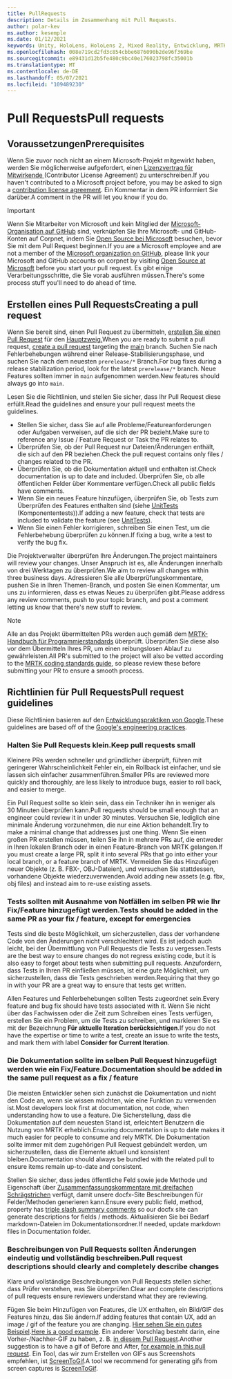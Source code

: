 ```yaml
---
title: PullRequests
description: Details im Zusammenhang mit Pull Requests.
author: polar-kev
ms.author: kesemple
ms.date: 01/12/2021
keywords: Unity, HoloLens, HoloLens 2, Mixed Reality, Entwicklung, MRTK, PR,
ms.openlocfilehash: 008e719cd2fd3c854cbbe6876090b2de96f369be
ms.sourcegitcommit: e89431d12b5fe480c9bc40e176023798fc35001b
ms.translationtype: MT
ms.contentlocale: de-DE
ms.lasthandoff: 05/07/2021
ms.locfileid: "109489230"
---
```

# <a name="pull-requests"></a><span data-ttu-id="2e465-104">Pull Requests</span><span class="sxs-lookup"><span data-stu-id="2e465-104">Pull requests</span></span>

## <a name="prerequisites"></a><span data-ttu-id="2e465-105">Voraussetzungen</span><span class="sxs-lookup"><span data-stu-id="2e465-105">Prerequisites</span></span>

<span data-ttu-id="2e465-106">Wenn Sie zuvor noch nicht an einem Microsoft-Projekt mitgewirkt haben, werden Sie möglicherweise aufgefordert, einen [Lizenzvertrag für Mitwirkende ](https://cla.microsoft.com/) (Contributor License Agreement) zu unterschreiben.</span><span class="sxs-lookup"><span data-stu-id="2e465-106">If you haven't contributed to a Microsoft project before, you may be asked to sign a [contribution license agreement](https://cla.microsoft.com/).</span></span>
<span data-ttu-id="2e465-107">Ein Kommentar in dem PR informiert Sie darüber.</span><span class="sxs-lookup"><span data-stu-id="2e465-107">A comment in the PR will let you know if you do.</span></span>

> [!IMPORTANT]
> <span data-ttu-id="2e465-108">Wenn Sie Mitarbeiter von Microsoft und kein Mitglied der [Microsoft-Organisation auf GitHub](https://github.com/Microsoft) sind, verknüpfen Sie Ihre Microsoft- und GitHub-Konten auf Corpnet, indem Sie [Open Source bei Microsoft](https://opensource.microsoft.com/) besuchen, bevor Sie mit dem Pull Request beginnen.</span><span class="sxs-lookup"><span data-stu-id="2e465-108">If you are a Microsoft employee and are not a member of the [Microsoft organization on GitHub](https://github.com/Microsoft), please link your Microsoft and GitHub accounts on corpnet by visiting [Open Source at Microsoft](https://opensource.microsoft.com/) before you start your pull request.</span></span> <span data-ttu-id="2e465-109">Es gibt einige Verarbeitungsschritte, die Sie vorab ausführen müssen.</span><span class="sxs-lookup"><span data-stu-id="2e465-109">There's some process stuff you'll need to do ahead of time.</span></span>

## <a name="creating-a-pull-request"></a><span data-ttu-id="2e465-110">Erstellen eines Pull Requests</span><span class="sxs-lookup"><span data-stu-id="2e465-110">Creating a pull request</span></span>

<span data-ttu-id="2e465-111">Wenn Sie bereit sind, einen Pull Request zu übermitteln, [erstellen Sie einen Pull Request](https://github.com/microsoft/MixedRealityToolkit-Unity/compare/main...main?expand=1) für den [Hauptzweig.](https://github.com/microsoft/mixedrealitytoolkit-unity/tree/main)</span><span class="sxs-lookup"><span data-stu-id="2e465-111">When you are ready to submit a pull request, [create a pull request](https://github.com/microsoft/MixedRealityToolkit-Unity/compare/main...main?expand=1) targeting the [main](https://github.com/microsoft/mixedrealitytoolkit-unity/tree/main) branch.</span></span> <span data-ttu-id="2e465-112">Suchen Sie nach Fehlerbehebungen während einer Release-Stabilisierungsphase, und suchen Sie nach dem neuesten `prerelease/*` Branch.</span><span class="sxs-lookup"><span data-stu-id="2e465-112">For bug fixes during a release stabilization period, look for the latest `prerelease/*` branch.</span></span> <span data-ttu-id="2e465-113">Neue Features sollten immer in `main` aufgenommen werden.</span><span class="sxs-lookup"><span data-stu-id="2e465-113">New features should always go into `main`.</span></span>

<span data-ttu-id="2e465-114">Lesen Sie die Richtlinien, und stellen Sie sicher, dass Ihr Pull Request diese erfüllt.</span><span class="sxs-lookup"><span data-stu-id="2e465-114">Read the guidelines and ensure your pull request meets the guidelines.</span></span>

* <span data-ttu-id="2e465-115">Stellen Sie sicher, dass Sie auf alle Probleme/Featureanforderungen oder Aufgaben verweisen, auf die sich der PR bezieht.</span><span class="sxs-lookup"><span data-stu-id="2e465-115">Make sure to reference any Issue / Feature Request or Task the PR relates to.</span></span>
* <span data-ttu-id="2e465-116">Überprüfen Sie, ob der Pull Request nur Dateien/Änderungen enthält, die sich auf den PR beziehen.</span><span class="sxs-lookup"><span data-stu-id="2e465-116">Check the pull request contains only files / changes related to the PR.</span></span>
* <span data-ttu-id="2e465-117">Überprüfen Sie, ob die Dokumentation aktuell und enthalten ist.</span><span class="sxs-lookup"><span data-stu-id="2e465-117">Check documentation is up to date and included.</span></span> <span data-ttu-id="2e465-118">Überprüfen Sie, ob alle öffentlichen Felder über Kommentare verfügen.</span><span class="sxs-lookup"><span data-stu-id="2e465-118">Check all public fields have comments.</span></span>
* <span data-ttu-id="2e465-119">Wenn Sie ein neues Feature hinzufügen, überprüfen Sie, ob Tests zum Überprüfen des Features enthalten sind (siehe [UnitTests](../contributing/unit-tests.md) (Komponententests)).</span><span class="sxs-lookup"><span data-stu-id="2e465-119">If adding a new feature, check that tests are included to validate the feature (see [UnitTests](../contributing/unit-tests.md)).</span></span>
* <span data-ttu-id="2e465-120">Wenn Sie einen Fehler korrigieren, schreiben Sie einen Test, um die Fehlerbehebung überprüfen zu können.</span><span class="sxs-lookup"><span data-stu-id="2e465-120">If fixing a bug, write a test to verify the bug fix.</span></span>

<span data-ttu-id="2e465-121">Die Projektverwalter überprüfen Ihre Änderungen.</span><span class="sxs-lookup"><span data-stu-id="2e465-121">The project maintainers will review your changes.</span></span> <span data-ttu-id="2e465-122">Unser Anspruch ist es, alle Änderungen innerhalb von drei Werktagen zu überprüfen.</span><span class="sxs-lookup"><span data-stu-id="2e465-122">We aim to review all changes within three business days.</span></span> <span data-ttu-id="2e465-123">Adressieren Sie alle Überprüfungskommentare, pushen Sie in Ihren Themen-Branch, und posten Sie einen Kommentar, um uns zu informieren, dass es etwas Neues zu überprüfen gibt.</span><span class="sxs-lookup"><span data-stu-id="2e465-123">Please address any review comments, push to your topic branch, and post a comment letting us know that there's new stuff to review.</span></span>

> [!NOTE]
> <span data-ttu-id="2e465-124">Alle an das Projekt übermittelten PRs werden auch gemäß dem [MRTK-Handbuch für Programmierstandards](../contributing/coding-guidelines.md) überprüft. Überprüfen Sie diese also vor dem Übermitteln Ihres PR, um einen reibungslosen Ablauf zu gewährleisten.</span><span class="sxs-lookup"><span data-stu-id="2e465-124">All PR's submitted to the project will also be vetted according to the [MRTK coding standards guide](../contributing/coding-guidelines.md), so please review these before submitting your PR to ensure a smooth process.</span></span>

## <a name="pull-request-guidelines"></a><span data-ttu-id="2e465-125">Richtlinien für Pull Requests</span><span class="sxs-lookup"><span data-stu-id="2e465-125">Pull request guidelines</span></span>

<span data-ttu-id="2e465-126">Diese Richtlinien basieren auf den [Entwicklungspraktiken von Google](https://google.github.io/eng-practices/review/developer/small-cls.html).</span><span class="sxs-lookup"><span data-stu-id="2e465-126">These guidelines are based off of the [Google's engineering practices](https://google.github.io/eng-practices/review/developer/small-cls.html).</span></span>

### <a name="keep-pull-requests-small"></a><span data-ttu-id="2e465-127">Halten Sie Pull Requests klein.</span><span class="sxs-lookup"><span data-stu-id="2e465-127">Keep pull requests small</span></span>

<span data-ttu-id="2e465-128">Kleinere PRs werden schneller und gründlicher überprüft, führen mit geringerer Wahrscheinlichkeit Fehler ein, ein Rollback ist einfacher, und sie lassen sich einfacher zusammenführen.</span><span class="sxs-lookup"><span data-stu-id="2e465-128">Smaller PRs are reviewed more quickly and thoroughly, are less likely to introduce bugs, easier to roll back, and easier to merge.</span></span>

<span data-ttu-id="2e465-129">Ein Pull Request sollte so klein sein, dass ein Techniker ihn in weniger als 30 Minuten überprüfen kann.</span><span class="sxs-lookup"><span data-stu-id="2e465-129">Pull requests should be small enough that an engineer could review it in under 30 minutes.</span></span> <span data-ttu-id="2e465-130">Versuchen Sie, lediglich eine minimale Änderung vorzunehmen, die nur eine Aktion behandelt.</span><span class="sxs-lookup"><span data-stu-id="2e465-130">Try to make a minimal change that addresses just one thing.</span></span> <span data-ttu-id="2e465-131">Wenn Sie einen großen PR erstellen müssen, teilen Sie ihn in mehrere PRs auf, die entweder in Ihren lokalen Branch oder in einen Feature-Branch von MRTK gelangen.</span><span class="sxs-lookup"><span data-stu-id="2e465-131">If you must create a large PR, split it into several PRs that go into either your local branch, or a feature branch of MRTK.</span></span> <span data-ttu-id="2e465-132">Vermeiden Sie das Hinzufügen neuer Objekte (z. B. FBX-, OBJ-Dateien), und versuchen Sie stattdessen, vorhandene Objekte wiederzuverwenden.</span><span class="sxs-lookup"><span data-stu-id="2e465-132">Avoid adding new assets (e.g. fbx, obj files) and instead aim to re-use existing assets.</span></span>

### <a name="tests-should-be-added-in-the-same-pr-as-your-fix--feature-except-for-emergencies"></a><span data-ttu-id="2e465-133">Tests sollten mit Ausnahme von Notfällen im selben PR wie Ihr Fix/Feature hinzugefügt werden.</span><span class="sxs-lookup"><span data-stu-id="2e465-133">Tests should be added in the same PR as your fix / feature, except for emergencies</span></span>

<span data-ttu-id="2e465-134">Tests sind die beste Möglichkeit, um sicherzustellen, dass der vorhandene Code von den Änderungen nicht verschlechtert wird. Es ist jedoch auch leicht, bei der Übermittlung von Pull Requests die Tests zu vergessen.</span><span class="sxs-lookup"><span data-stu-id="2e465-134">Tests are the best way to ensure changes do not regress existing code, but it is also easy to forget about tests when submitting pull requests.</span></span> <span data-ttu-id="2e465-135">Anzufordern, dass Tests in Ihren PR einfließen müssen, ist eine gute Möglichkeit, um sicherzustellen, dass die Tests geschrieben werden.</span><span class="sxs-lookup"><span data-stu-id="2e465-135">Requiring that they go in with your PR are a great way to ensure that tests get written.</span></span>

<span data-ttu-id="2e465-136">Allen Features und Fehlerbehebungen sollten Tests zugeordnet sein.</span><span class="sxs-lookup"><span data-stu-id="2e465-136">Every feature and bug fix should have tests associated with it.</span></span> <span data-ttu-id="2e465-137">Wenn Sie nicht über das Fachwissen oder die Zeit zum Schreiben eines Tests verfügen, erstellen Sie ein Problem, um die Tests zu schreiben, und markieren Sie es mit der Bezeichnung **Für aktuelle Iteration berücksichtigen**.</span><span class="sxs-lookup"><span data-stu-id="2e465-137">If you do not have the expertise or time to write a test, create an issue to write the tests, and mark them with label **Consider for Current Iteration**.</span></span>

### <a name="documentation-should-be-added-in-the-same-pull-request-as-a-fix--feature"></a><span data-ttu-id="2e465-138">Die Dokumentation sollte im selben Pull Request hinzugefügt werden wie ein Fix/Feature.</span><span class="sxs-lookup"><span data-stu-id="2e465-138">Documentation should be added in the same pull request as a fix / feature</span></span>

<span data-ttu-id="2e465-139">Die meisten Entwickler sehen sich zunächst die Dokumentation und nicht den Code an, wenn sie wissen möchten, wie eine Funktion zu verwenden ist.</span><span class="sxs-lookup"><span data-stu-id="2e465-139">Most developers look first at documentation, not code, when understanding how to use a feature.</span></span> <span data-ttu-id="2e465-140">Die Sicherstellung, dass die Dokumentation auf dem neuesten Stand ist, erleichtert Benutzern die Nutzung von MRTK erheblich.</span><span class="sxs-lookup"><span data-stu-id="2e465-140">Ensuring documentation is up to date makes it much easier for people to consume and rely MRTK.</span></span>  <span data-ttu-id="2e465-141">Die Dokumentation sollte immer mit dem zugehörigen Pull Request gebündelt werden, um sicherzustellen, dass die Elemente aktuell und konsistent bleiben.</span><span class="sxs-lookup"><span data-stu-id="2e465-141">Documentation should always be bundled with the related pull to ensure items remain up-to-date and consistent.</span></span>

<span data-ttu-id="2e465-142">Stellen Sie sicher, dass jedes öffentliche Feld sowie jede Methode und Eigenschaft über [Zusammenfassungskommentare mit dreifachen Schrägstrichen](https://dotnet.github.io/docfx/spec/triple_slash_comments_spec.html) verfügt, damit unsere docfx-Site Beschreibungen für Felder/Methoden generieren kann.</span><span class="sxs-lookup"><span data-stu-id="2e465-142">Ensure every public field, method, property has [triple slash summary comments](https://dotnet.github.io/docfx/spec/triple_slash_comments_spec.html) so our docfx site can generate descriptions for fields / methods.</span></span> <span data-ttu-id="2e465-143">Aktualisieren Sie bei Bedarf markdown-Dateien im Dokumentationsordner.</span><span class="sxs-lookup"><span data-stu-id="2e465-143">If needed, update markdown files in Documentation folder.</span></span>

### <a name="pull-request-descriptions-should-clearly-and-completely-describe-changes"></a><span data-ttu-id="2e465-144">Beschreibungen von Pull Requests sollten Änderungen eindeutig und vollständig beschreiben.</span><span class="sxs-lookup"><span data-stu-id="2e465-144">Pull request descriptions should clearly and completely describe changes</span></span>

<span data-ttu-id="2e465-145">Klare und vollständige Beschreibungen von Pull Requests stellen sicher, dass Prüfer verstehen, was Sie überprüfen.</span><span class="sxs-lookup"><span data-stu-id="2e465-145">Clear and complete descriptions of pull requests ensure reviewers understand what they are reviewing.</span></span>

<span data-ttu-id="2e465-146">Fügen Sie beim Hinzufügen von Features, die UX enthalten, ein Bild/GIF des Features hinzu, das Sie ändern.</span><span class="sxs-lookup"><span data-stu-id="2e465-146">If adding features that contain UX, add an image / gif of the feature you are changing.</span></span> <span data-ttu-id="2e465-147">[Hier sehen Sie ein gutes Beispiel](https://github.com/microsoft/MixedRealityToolkit-Unity/pull/4532).</span><span class="sxs-lookup"><span data-stu-id="2e465-147">[Here is a good example](https://github.com/microsoft/MixedRealityToolkit-Unity/pull/4532).</span></span> <span data-ttu-id="2e465-148">Ein anderer Vorschlag besteht darin, eine Vorher-/Nachher-GIF zu haben, z. B. [in diesem Pull Request](https://github.com/microsoft/MixedRealityToolkit-Unity/pull/5896).</span><span class="sxs-lookup"><span data-stu-id="2e465-148">Another suggestion is to have a gif of Before and After, [for example in this pull request](https://github.com/microsoft/MixedRealityToolkit-Unity/pull/5896).</span></span> <span data-ttu-id="2e465-149">Ein Tool, das wir zum Erstellen von GIFs aus Screenshots empfehlen, ist [ScreenToGif](https://www.screentogif.com/).</span><span class="sxs-lookup"><span data-stu-id="2e465-149">A tool we recommend for generating gifs from screen captures is [ScreenToGif](https://www.screentogif.com/).</span></span>
